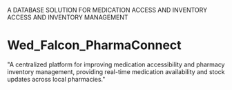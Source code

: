 A DATABASE SOLUTION FOR MEDICATION ACCESS AND INVENTORY ACCESS AND INVENTORY MANAGEMENT
# Wed_Falcon_PharmaConnect
"A centralized platform for improving medication accessibility and pharmacy inventory management, providing real-time medication availability and stock updates across local pharmacies."
